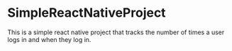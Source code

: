 # SimpleReactNativeProject
This is a simple react native project that tracks the number of times a user logs in and when they log in.

